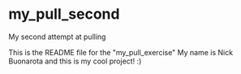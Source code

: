 # my_pull_second
My second attempt at pulling

This is the README file for the "my_pull_exercise"
My name is Nick Buonarota and this is my cool project! :) 
